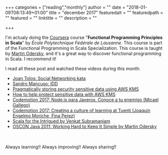+++
categories = ["reading","monthly"]
author = ""
date = "2018-01-09T08:13:49+01:00"
title = "december 2017"
featuredalt = ""
featuredpath = ""
featured = ""
linktitle = ""
description = ""

+++

I'm actualy doing the [Coursera](https://www.coursera.org/specializations/scala) course "**Functional Programming Principles in Scala**" by *École Polytechnique Fédérale de Lausanne*. This course is part of the Functional Programming in Scala Specialization. This course is taught by [Martin Odersky](https://www.coursera.org/instructor/~672627), and it's a great way to discover functional programming in Scala. I recommend it! 
                                                                                              


I read all these post and watched these videos during this month:

* [Joan Tolos: Social Networking kata](http://www.joantolos.com/blog/kata/)
* [Sandro Mancuso: IDD](http://www.ustream.tv/recorded/61480606)
* [Pragmatically storing security sensitive data using AWS KMS](https://dev.to/matchilling/pragmatically-storing-security-sensitive-data-using-aws-kms-5e5b)
* [How to help protect sensitive data with AWS KMS](https://aws.amazon.com/blogs/security/how-to-help-protect-sensitive-data-with-aws-kms/)
* [Codemotion 2017: Node.js para Javeros. Conoce a tu enemigo (Micael Gallego)](https://www.youtube.com/watch?v=e95dtPPUfVY)
* [Codemotion 2017: Creating a culture of learning at Tuenti (Joaquin Engelmo Moriche, Fina Perez)](https://www.youtube.com/watch?v=-x127e6T2Zg)
* [Scala for the Intrigued by Venkat Subramaniam](https://www.youtube.com/watch?v=grvvKURwGNg)  
* [OSCON Java 2011: Working Hard to Keep It Simple by Martin Odersky](https://www.youtube.com/watch?v=3jg1AheF4n0)

<br><br>
Always learning!! Always improving!! Always sharing!!